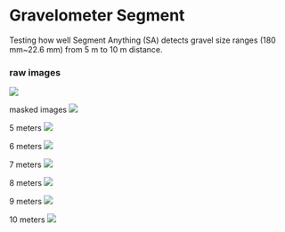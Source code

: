 # Gravelometer Segment
Testing how well Segment Anything (SA) detects gravel size ranges (180 mm~22.6 mm) from 5 m to 10 m distance.

### raw images
![](https://github.com/snohatech/gravelometersegment/blob/main/raw/raw.gif)

masked images
![](https://github.com/snohatech/gravelometersegment/blob/main/masked/mask.gif)

5 meters
![](https://github.com/snohatech/gravelometersegment/blob/main/segment/5m.gif)

6 meters
![](https://github.com/snohatech/gravelometersegment/blob/main/segment/6m.gif)

7 meters
![](https://github.com/snohatech/gravelometersegment/blob/main/segment/7m.gif)

8 meters
![](https://github.com/snohatech/gravelometersegment/blob/main/segment/8m.gif)

9 meters
![](https://github.com/snohatech/gravelometersegment/blob/main/segment/9m.gif)

10 meters
![](https://github.com/snohatech/gravelometersegment/blob/main/segment/10m.gif)

